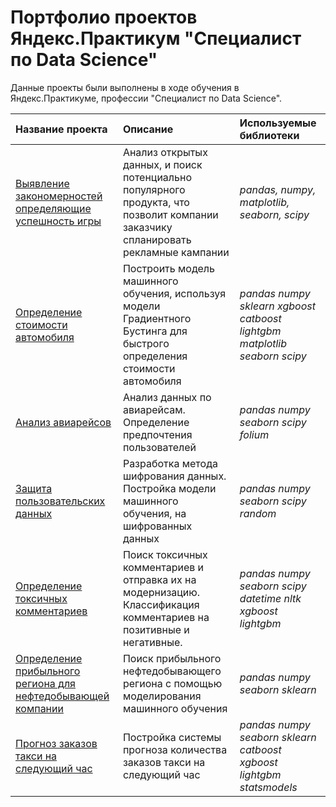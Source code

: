 # Портфолио проектов Яндекс.Практикум "Специалист по Data Science"


Данные проекты были выполнены в ходе обучения в Яндекс.Практикуме, профессии "Специалист по Data Science".

| Название проекта | Описание | Используемые библиотеки | 
| :---------------------- | :---------------------- | :---------------------- |
| [Выявление закономерностей определяющие успешность игры](game_success_analysis) | Анализ открытых данных, и поиск потенциально популярного продукта, что позволит компании заказчику спланировать рекламные кампании| *pandas, numpy, matplotlib, seaborn, scipy*|
| [Определение стоимости автомобиля](determining_car_price) | Построить модель машинного обучения, используя модели Градиентного Бустинга для быстрого определения стоимости автомобиля | *pandas numpy sklearn xgboost catboost lightgbm matplotlib seaborn scipy* |
| [Анализ авиарейсов](flights_sql) | Анализ данных по авиарейсам. Определение предпочтения пользователей | *pandas numpy seaborn scipy folium* |
| [Защита пользовательских данных](insurance) | Разработка метода шифрования данных. Постройка модели машинного обучения, на шифрованных данных | *pandas numpy seaborn scipy random* |
| [Определение токсичных комментариев](nlp_toxic_comments) | Поиск токсичных комментариев и отправка их на модернизацию. Классификация комментариев на позитивные и негативные. | *pandas numpy seaborn scipy datetime nltk xgboost lightgbm* | 
| [Определение прибыльного региона для нефтедобывающей компании](oil_extraction) | Поиск прибыльного нефтедобывающего региона с помощью моделирования машинного обучения | *pandas numpy seaborn sklearn* |
| [Прогноз заказов такси на следующий час](taxi_orders) | Постройка системы прогноза количества заказов такси на следующий час | *pandas numpy seaborn sklearn catboost xgboost lightgbm statsmodels* |
